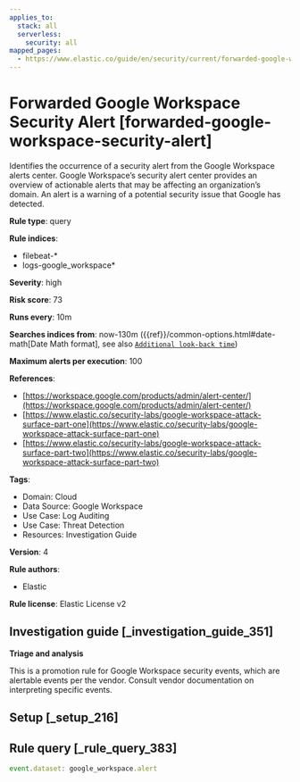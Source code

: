 ```yaml
---
applies_to:
  stack: all
  serverless:
    security: all
mapped_pages:
  - https://www.elastic.co/guide/en/security/current/forwarded-google-workspace-security-alert.html
---
```


# Forwarded Google Workspace Security Alert [forwarded-google-workspace-security-alert]

Identifies the occurrence of a security alert from the Google Workspace alerts center. Google Workspace’s security alert center provides an overview of actionable alerts that may be affecting an organization’s domain. An alert is a warning of a potential security issue that Google has detected.

**Rule type**: query

**Rule indices**:

* filebeat-*
* logs-google_workspace*

**Severity**: high

**Risk score**: 73

**Runs every**: 10m

**Searches indices from**: now-130m ({{ref}}/common-options.html#date-math[Date Math format], see also [`Additional look-back time`](docs-content://solutions/security/detect-and-alert/create-detection-rule.md#rule-schedule))

**Maximum alerts per execution**: 100

**References**:

* [https://workspace.google.com/products/admin/alert-center/](https://workspace.google.com/products/admin/alert-center/)
* [https://www.elastic.co/security-labs/google-workspace-attack-surface-part-one](https://www.elastic.co/security-labs/google-workspace-attack-surface-part-one)
* [https://www.elastic.co/security-labs/google-workspace-attack-surface-part-two](https://www.elastic.co/security-labs/google-workspace-attack-surface-part-two)

**Tags**:

* Domain: Cloud
* Data Source: Google Workspace
* Use Case: Log Auditing
* Use Case: Threat Detection
* Resources: Investigation Guide

**Version**: 4

**Rule authors**:

* Elastic

**Rule license**: Elastic License v2

## Investigation guide [_investigation_guide_351]

**Triage and analysis**

This is a promotion rule for Google Workspace security events, which are alertable events per the vendor. Consult vendor documentation on interpreting specific events.


## Setup [_setup_216]



## Rule query [_rule_query_383]

```js
event.dataset: google_workspace.alert
```


